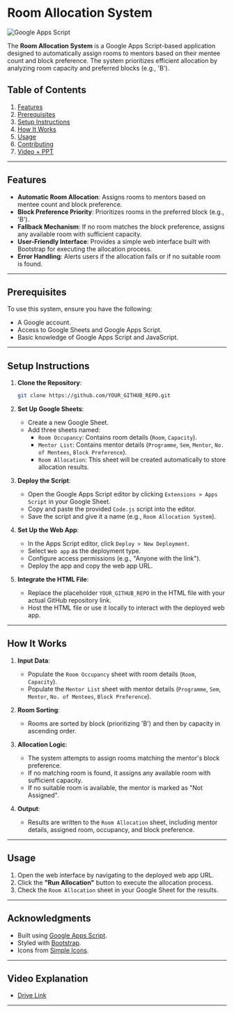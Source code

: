 # Room Allocation System

![Google Apps Script](https://img.shields.io/badge/Google%20Apps%20Script-Supported-green)

The **Room Allocation System** is a Google Apps Script-based application designed to automatically assign rooms to mentors based on their mentee count and block preference. The system prioritizes efficient allocation by analyzing room capacity and preferred blocks (e.g., 'B').

## Table of Contents
1. [Features](#features)
2. [Prerequisites](#prerequisites)
3. [Setup Instructions](#setup-instructions)
4. [How It Works](#how-it-works)
5. [Usage](#usage)
6. [Contributing](#contributing)
7. [Video + PPT](#video-explanation)

---

## Features

- **Automatic Room Allocation**: Assigns rooms to mentors based on mentee count and block preference.
- **Block Preference Priority**: Prioritizes rooms in the preferred block (e.g., 'B').
- **Fallback Mechanism**: If no room matches the block preference, assigns any available room with sufficient capacity.
- **User-Friendly Interface**: Provides a simple web interface built with Bootstrap for executing the allocation process.
- **Error Handling**: Alerts users if the allocation fails or if no suitable room is found.

---

## Prerequisites

To use this system, ensure you have the following:

- A Google account.
- Access to Google Sheets and Google Apps Script.
- Basic knowledge of Google Apps Script and JavaScript.

---

## Setup Instructions

1. **Clone the Repository**:
   ```bash
   git clone https://github.com/YOUR_GITHUB_REPO.git
   ```

2. **Set Up Google Sheets**:
   - Create a new Google Sheet.
   - Add three sheets named:
     - `Room Occupancy`: Contains room details (`Room`, `Capacity`).
     - `Mentor List`: Contains mentor details (`Programme`, `Sem`, `Mentor`, `No. of Mentees`, `Block Preference`).
     - `Room Allocation`: This sheet will be created automatically to store allocation results.

3. **Deploy the Script**:
   - Open the Google Apps Script editor by clicking `Extensions > Apps Script` in your Google Sheet.
   - Copy and paste the provided `Code.js` script into the editor.
   - Save the script and give it a name (e.g., `Room Allocation System`).

4. **Set Up the Web App**:
   - In the Apps Script editor, click `Deploy > New Deployment`.
   - Select `Web app` as the deployment type.
   - Configure access permissions (e.g., "Anyone with the link").
   - Deploy the app and copy the web app URL.

5. **Integrate the HTML File**:
   - Replace the placeholder `YOUR_GITHUB_REPO` in the HTML file with your actual GitHub repository link.
   - Host the HTML file or use it locally to interact with the deployed web app.

---

## How It Works

1. **Input Data**:
   - Populate the `Room Occupancy` sheet with room details (`Room`, `Capacity`).
   - Populate the `Mentor List` sheet with mentor details (`Programme`, `Sem`, `Mentor`, `No. of Mentees`, `Block Preference`).

2. **Room Sorting**:
   - Rooms are sorted by block (prioritizing 'B') and then by capacity in ascending order.

3. **Allocation Logic**:
   - The system attempts to assign rooms matching the mentor's block preference.
   - If no matching room is found, it assigns any available room with sufficient capacity.
   - If no suitable room is available, the mentor is marked as "Not Assigned".

4. **Output**:
   - Results are written to the `Room Allocation` sheet, including mentor details, assigned room, occupancy, and block preference.

---

## Usage

1. Open the web interface by navigating to the deployed web app URL.
2. Click the **"Run Allocation"** button to execute the allocation process.
3. Check the `Room Allocation` sheet in your Google Sheet for the results.

---

## Acknowledgments

- Built using [Google Apps Script](https://developers.google.com/apps-script).
- Styled with [Bootstrap](https://getbootstrap.com/).
- Icons from [Simple Icons](https://simpleicons.org/).

---

## Video Explanation

- [Drive Link](https://drive.google.com/drive/folders/1uzXBo-1kVqSZtjJ4ImZ8Q6K9XLX-u_3x?usp=sharing)
---
